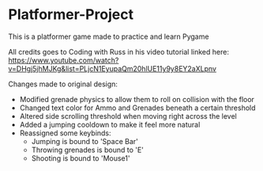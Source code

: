 # Platformer-Project

This is a platformer game made to practice and learn Pygame

All credits goes to Coding with Russ in his video tutorial linked here:
https://www.youtube.com/watch?v=DHgj5jhMJKg&list=PLjcN1EyupaQm20hlUE11y9y8EY2aXLpnv

Changes made to original design:
- Modified grenade physics to allow them to roll on collision with the floor
- Changed text color for Ammo and Grenades beneath a certain threshold
- Altered side scrolling threshold when moving right across the level
- Added a jumping cooldown to make it feel more natural
- Reassigned some keybinds:
  - Jumping is bound to 'Space Bar'
  - Throwing grenades is bound to 'E'
  - Shooting is bound to 'Mouse1'
